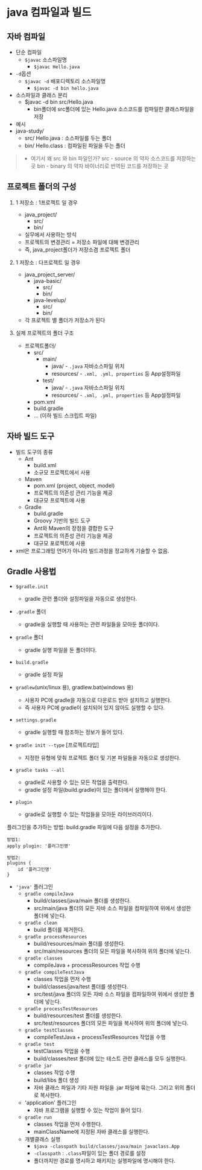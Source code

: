 # java 컴파일과 빌드

## 자바 컴파일

- 단순 컴파일
  - `$javac` 소스파일명
    - `$javac Hello.java`
- `-d`옵션
  - `$javac -d` 배포디렉토리 소스파일명
    - `$javac -d bin hello.java`
- 소스파일과 클래스 분리
  - $javac -d bin src/Hello.java
    - bin폴더에 src폴더에 있는 Hello.java 소스코드를 컴파일한 클래스파일을 저장
- 예시
- java-study/
  - src/ Hello.java  : 소스파일를 두는 폴더
  - bin/ Hello.class : 컴파일된 파일을 두는 폴더
  
> - 여기서 왜 src 와 bin 파일인가?
    src - source 의 약자 소스코드를 저장하는곳
    bin - binary 의 약자 바이너리로 번역된 코드를 저장하는 곳

## 프로젝트 폴더의 구성

1. 1 저장소 : 1프로젝트 일 경우
   - java_project/
     - src/
     - bin/
   - 실무에서 사용하는 방식
   - 프로젝트의 변경관리 = 저장소 파일에 대해 변경관리
   - 즉, java_project폴더가 저장소겸 프로젝트 폴더

2. 1 저장소 : 다프로젝트 일 경우
   - java_project_server/
     - java-basic/
       - src/
       - bin/
     - java-levelup/
       - src/
       - bin/
   - 각 프로젝트 별 폴더가 저장소가 된다

3. 실제 프로젝트의 폴더 구조
   - 프로젝트폴더/
     - src/
       - main/
         - java/ - `.java` 자바소스파일 위치
         - resources/ - `.xml, .yml, properties` 등 App설정파일
       - test/
         - java/ - `.java` 자바소스파일 위치
         - resources/ - `.xml, .yml, properties` 등 App설정파일
     - pom.xml
     - build.gradle
     - ... (이하 빌드 스크립트 파일)

## 자바 빌드 도구

- 빌드 도구의 종류
  - Ant
    - build.xml
    - 소규모 프로젝트에서 사용
  - Maven
    - pom.xml (project, object, model)
    - 프로젝트의 의존성 관리 기능을 제공
    - 대규모 프로젝트에 사용
  - Gradle
    - build.gradle
    - Groovy 기반의 빌드 도구
    - Ant와 Maven의 장점을 결합한 도구
    - 프로젝트의 의존성 관리 기능을 제공
    - 대규모 포로젝트에 사용
- xml은 프로그래밍 언어가 아니라 빌드과정을 정교하게 기술할 수 없음.

## Gradle 사용법

- `$gradle.init`
  - gradle 관련 폴더와 설정파일을 자동으로 생성한다.

- `.gradle` 폴더
  - gradle을 실행할 때 사용하는 관련 파일들을 모아둔 폴더이다.
- `gradle` 폴더 
  - gradle 실행 파일을 둔 폴더이다.
- `build.gradle`
  - gradle 설정 파일 
- `gradlew`(unix/linux 용), gradlew.bat(windows 용)
  - 사용자 PC에 gradle을 자동으로 다운로드 받아 설치하고 실행한다.
  - 즉 사용자 PC에 gradle이 설치되어 있지 않아도 실행할 수 있다.  
- `settings.gradle`
  - gradle 실행할 때 참조하는 정보가 들어 있다.
- `gradle init --type` [프로젝트타입]
  - 지정한 유형에 맞춰 프로젝트 폴더 및 기본 파일들을 자동으로 생성한다.
- `gradle tasks --all`
  - gradle로 사용할 수 있는 모든 작업을 출력한다.
  - gradle 설정 파일(build.gradle)이 있는 폴더에서 실행해야 한다.
- `plugin`
  - gradle로 실행할 수 있는 작업들을 모아둔 라이브러리이다.

플러그인을 추가하는 방법: build.gradle 파일에 다음 설정을 추가한다. 

```
방법1:
apply plugin: '플러그인명'

방법2:
plugins {
    id '플러그인명'
}
```

- `'java'` 플러그인 
  - `gradle compileJava`
    - build/classes/java/main 폴더를 생성한다.
    - src/main/java 폴더의 모든 자바 소스 파일을 컴파일하여 위에서 생성한 폴더에 넣는다.
  - `gradle clean`
    - build 폴더를 제거한다.
  - `gradle processResources`
    - build/resources/main 폴더를 생성한다.
    - src/main/resources 폴더의 모든 파일을 복사하여 위의 폴더에 넣는다.
  - `gradle classes`
    - compileJava + processResources 작업 수행
  - `gradle compileTestJava`
    - classes 작업을 먼저 수행
    - build/classes/java/test 폴더를 생성한다.
    - src/test/java 폴더의 모든 자바 소스 파일을 컴파일하여 위에서 생성한 폴더에 넣는다.
  - `gradle processTestResources`
    - build/resources/test 폴더를 생성한다.
    - src/test/resources 폴더의 모든 파일을 복사하여 위의 폴더에 넣는다.
  - `gradle testClasses`
    - compileTestJava + processTestResources 작업을 수행 
  - `gradle test`
    - testClasses 작업을 수행
    - build/classes/test 폴더에 있는 테스트 관련 클래스를 모두 실행한다. 
  - `gradle jar`
    - classes 작업 수행
    - build/libs 폴더 생성
    - 자바 클래스 파일과 기타 자원 파일을 .jar 파일에 묶는다. 그리고 위의 폴더로 복사한다.
  - 'application' 플러그인
    - 자바 프로그램을 실행할 수 있는 작업이 들어 있다.
  - `gradle run`
    - classes 작업을 먼저 수행한다.
    - mainClassName에 지정된 자바 클래스를 실행한다.
  - 개별클래스 실행
    - `$java -classpath build/classes/java/main javaclass.App`
    - `-classpath` : `.class`파일이 있는 폴더 경로를 설정
    - 폴더까지만 경로를 명시하고 패키지는 실행파일에 명시해야 한다.